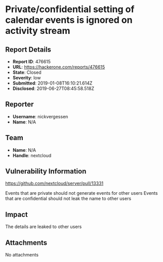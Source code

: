 # Private/confidential setting of calendar events is ignored on activity stream

## Report Details
- **Report ID**: 476615
- **URL**: https://hackerone.com/reports/476615
- **State**: Closed
- **Severity**: low
- **Submitted**: 2019-01-08T16:10:21.614Z
- **Disclosed**: 2019-06-27T08:45:58.518Z

## Reporter
- **Username**: nickvergessen
- **Name**: N/A

## Team
- **Name**: N/A
- **Handle**: nextcloud

## Vulnerability Information
https://github.com/nextcloud/server/pull/13331

Events that are private should not generate events for other users
Events that are confidential should not leak the name to other users

## Impact

The details are leaked to other users

## Attachments
No attachments

